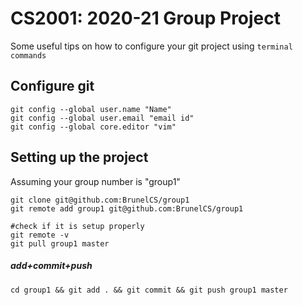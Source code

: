 # CS2001: 2020-21 Group Project

Some useful tips on how to configure your git project using `terminal` `commands` 

## Configure git 

```
git config --global user.name "Name"
git config --global user.email "email id"
git config --global core.editor "vim"
```

## Setting up the project 
Assuming your group number is "group1"
```
git clone git@github.com:BrunelCS/group1
git remote add group1 git@github.com:BrunelCS/group1
 
#check if it is setup properly
git remote -v
git pull group1 master
```

##### add+commit+push
```
cd group1 && git add . && git commit && git push group1 master
```
